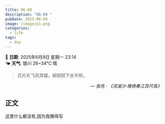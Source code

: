 ```yaml
---
title: 06-09 
description: "06-09 "
pubDate: 2025-06-09
image: /image/p1.png
categories:
  - life
tags:
  - day
---
```

📅 **日期**:  2025年6月9日 星期一 23:14  
🌤️ **天气**: 银川 26~34℃ 晴

> 花片片飞风弄蝶，柳阴阴下水平桥。

<cite style="text-align: right; display: block;">— 张先 · 《浣溪沙·楼倚春江百尺高》</cite>
## 正文
这里什么都没有,因为我懒得写